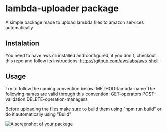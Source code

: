 # lambda-uploader package

A simple package made to upload lambda files to amazon services automatically

## Instalation
You need to have aws cli installed and configured, if you don't, checkout this repo and follow its instructions: https://github.com/awslabs/aws-shell

## Usage
Try to follow the naming convention below:
    METHOD-lambda-name
The following names are valid through this convention:
    GET-operators
    POST-validation
    DELETE-operation-managers

Before uploading the files make sure to build them using "npm run build" or do it automatically using "Build"

![A screenshot of your package](https://f.cloud.github.com/assets/69169/2290250/c35d867a-a017-11e3-86be-cd7c5bf3ff9b.gif)
